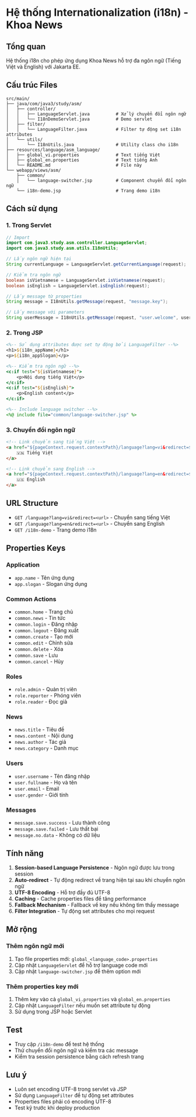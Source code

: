 # Hệ thống Internationalization (i18n) - Khoa News

## Tổng quan

Hệ thống i18n cho phép ứng dụng Khoa News hỗ trợ đa ngôn ngữ (Tiếng Việt và English) với Jakarta EE.

## Cấu trúc Files

```
src/main/
├── java/com/java3/study/asm/
│   ├── controller/
│   │   ├── LanguageServlet.java          # Xử lý chuyển đổi ngôn ngữ
│   │   └── I18nDemoServlet.java          # Demo servlet
│   ├── filter/
│   │   └── LanguageFilter.java           # Filter tự động set i18n attributes
│   └── utils/
│       └── I18nUtils.java                # Utility class cho i18n
├── resources/language/asm_language/
│   ├── global_vi.properties              # Text tiếng Việt
│   ├── global_en.properties              # Text tiếng Anh
│   └── README.md                         # File này
└── webapp/views/asm/
    ├── common/
    │   └── language-switcher.jsp         # Component chuyển đổi ngôn ngữ
    └── i18n-demo.jsp                     # Trang demo i18n
```

## Cách sử dụng

### 1. Trong Servlet

```java
// Import
import com.java3.study.asm.controller.LanguageServlet;
import com.java3.study.asm.utils.I18nUtils;

// Lấy ngôn ngữ hiện tại
String currentLanguage = LanguageServlet.getCurrentLanguage(request);

// Kiểm tra ngôn ngữ
boolean isVietnamese = LanguageServlet.isVietnamese(request);
boolean isEnglish = LanguageServlet.isEnglish(request);

// Lấy message từ properties
String message = I18nUtils.getMessage(request, "message.key");

// Lấy message với parameters
String userMessage = I18nUtils.getMessage(request, "user.welcome", userName);
```

### 2. Trong JSP

```jsp
<%-- Sử dụng attributes được set tự động bởi LanguageFilter --%>
<h1>${i18n_appName}</h1>
<p>${i18n_appSlogan}</p>

<%-- Kiểm tra ngôn ngữ --%>
<c:if test="${isVietnamese}">
    <p>Nội dung tiếng Việt</p>
</c:if>
<c:if test="${isEnglish}">
    <p>English content</p>
</c:if>

<%-- Include language switcher --%>
<%@ include file="common/language-switcher.jsp" %>
```

### 3. Chuyển đổi ngôn ngữ

```html
<!-- Link chuyển sang tiếng Việt -->
<a href="${pageContext.request.contextPath}/language?lang=vi&redirect=${pageContext.request.requestURI}">
    🇻🇳 Tiếng Việt
</a>

<!-- Link chuyển sang English -->
<a href="${pageContext.request.contextPath}/language?lang=en&redirect=${pageContext.request.requestURI}">
    🇺🇸 English
</a>
```

## URL Structure

- `GET /language?lang=vi&redirect=<url>` - Chuyển sang tiếng Việt
- `GET /language?lang=en&redirect=<url>` - Chuyển sang English
- `GET /i18n-demo` - Trang demo i18n

## Properties Keys

### Application
- `app.name` - Tên ứng dụng
- `app.slogan` - Slogan ứng dụng

### Common Actions
- `common.home` - Trang chủ
- `common.news` - Tin tức
- `common.login` - Đăng nhập
- `common.logout` - Đăng xuất
- `common.create` - Tạo mới
- `common.edit` - Chỉnh sửa
- `common.delete` - Xóa
- `common.save` - Lưu
- `common.cancel` - Hủy

### Roles
- `role.admin` - Quản trị viên
- `role.reporter` - Phóng viên
- `role.reader` - Đọc giả

### News
- `news.title` - Tiêu đề
- `news.content` - Nội dung
- `news.author` - Tác giả
- `news.category` - Danh mục

### Users
- `user.username` - Tên đăng nhập
- `user.fullname` - Họ và tên
- `user.email` - Email
- `user.gender` - Giới tính

### Messages
- `message.save.success` - Lưu thành công
- `message.save.failed` - Lưu thất bại
- `message.no.data` - Không có dữ liệu

## Tính năng

1. **Session-based Language Persistence** - Ngôn ngữ được lưu trong session
2. **Auto-redirect** - Tự động redirect về trang hiện tại sau khi chuyển ngôn ngữ
3. **UTF-8 Encoding** - Hỗ trợ đầy đủ UTF-8
4. **Caching** - Cache properties files để tăng performance
5. **Fallback Mechanism** - Fallback về key nếu không tìm thấy message
6. **Filter Integration** - Tự động set attributes cho mọi request

## Mở rộng

### Thêm ngôn ngữ mới

1. Tạo file properties mới: `global_<language_code>.properties`
2. Cập nhật `LanguageServlet` để hỗ trợ language code mới
3. Cập nhật `language-switcher.jsp` để thêm option mới

### Thêm properties key mới

1. Thêm key vào cả `global_vi.properties` và `global_en.properties`
2. Cập nhật `LanguageFilter` nếu muốn set attribute tự động
3. Sử dụng trong JSP hoặc Servlet

## Test

- Truy cập `/i18n-demo` để test hệ thống
- Thử chuyển đổi ngôn ngữ và kiểm tra các message
- Kiểm tra session persistence bằng cách refresh trang

## Lưu ý

- Luôn set encoding UTF-8 trong servlet và JSP
- Sử dụng `LanguageFilter` để tự động set attributes
- Properties files phải có encoding UTF-8
- Test kỹ trước khi deploy production
